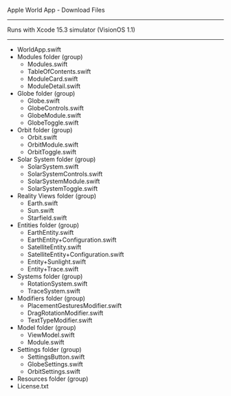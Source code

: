 Apple World App - Download Files

- - - -

Runs with Xcode 15.3 simulator (VisionOS 1.1)

- - - -

* WorldApp.swift
* Modules folder (group)
  * Modules.swift
  * TableOfContents.swift
  * ModuleCard.swift
  * ModuleDetail.swift
* Globe folder (group)
  * Globe.swift
  * GlobeControls.swift
  * GlobeModule.swift
  * GlobeToggle.swift 
* Orbit folder (group)
  * Orbit.swift
  * OrbitModule.swift
  * OrbitToggle.swift 
* Solar System folder (group)
  * SolarSystem.swift
  * SolarSystemControls.swift
  * SolarSystemModule.swift
  * SolarSystemToggle.swift
* Reality Views folder (group)
  * Earth.swift
  * Sun.swift
  * Starfield.swift 
* Entities folder (group)
  * EarthEntity.swift
  * EarthEntity+Configuration.swift
  * SatelliteEntity.swift
  * SatelliteEntity+Configuration.swift
  * Entity+Sunlight.swift
  * Entity+Trace.swift
* Systems folder (group)
  * RotationSystem.swift
  * TraceSystem.swift 
* Modifiers folder (group)
  * PlacementGesturesModifier.swift
  * DragRotationModifier.swift
  * TextTypeModifier.swift
* Model folder (group)
  * ViewModel.swift
  * Module.swift
* Settings folder (group)
  * SettingsButton.swift
  *  GlobeSettings.swift
  *  OrbitSettings.swift
* Resources folder (group)
* License.txt
